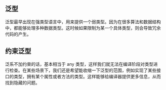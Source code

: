 ## 泛型

泛型最早出现在强类型语言中，用来提供一个弱类型。因为在很多算法和数据结构中，都能够处理多种数据类型。这时候如果限制为某一个具体类型，则会导致冗余代码的产生。

## 约束泛型

泛系不加约束的话，基本相当于 any 类型，这样我们就无法在编译阶段对类型进行检查。在某些场景下，我们还是希望能收缩一下泛型的范围，例如实现了某些接口的类型，拥有某个属性或者方法的类型。这样能够给编译器提供更多信息，从而找到隐藏的问题。

##
